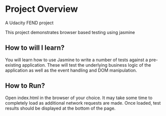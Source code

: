 # Project Overview

A Udacity FEND project

This project demonstrates browser based testing using jasmine



## How to will I learn?

You will learn how to use Jasmine to write a number of tests against a pre-existing application. These will test the underlying business logic of the application as well as the event handling and DOM manipulation.


## How to Run?
Open index.html in the browser of your choice. It may take some time to completely load as additional network requests are made. Once loaded, test results should be displayed at the bottom of the page.

